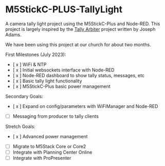 # M5StickC-PLUS-TallyLight
A camera tally light project using the M5StickC-Plus and Node-RED. This project is largely inspired by the [Tally Arbiter](http://tallyarbiter.com/) project written by Joseph Adams.

We have been using this project at our church for about two months.

First Milestones (July 2023):
- [ x ] WiFi & NTP
- [ x ] Initial websockets interface with Node-RED
- [ x ] Node-RED dashboard to show tally status, messages, etc
- [ x ] Basic tally light functionality
- [ x ] M5StickC-Plus basic power management

Secondary Goals:
- [ x ] Expand on config/parameters with WiFiManager and Node-RED
- [   ] Messaging from producer to tally clients

Stretch Goals:
- [ x ] Advanced power management
- [   ] Migrate to M5Stack Core or Core2
- [   ] Integrate with Planning Center Online
- [   ] Integrate with ProPresenter
